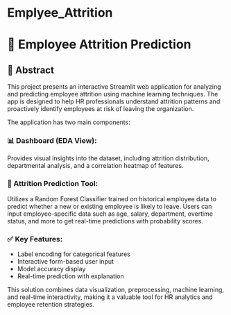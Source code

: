 # Emplyee_Attrition
# 👥 Employee Attrition Prediction

## 📝 Abstract
This project presents an interactive Streamlit web application for analyzing and predicting employee attrition using machine learning techniques. The app is designed to help HR professionals understand attrition patterns and proactively identify employees at risk of leaving the organization.

The application has two main components:

### 📊 Dashboard (EDA View):
Provides visual insights into the dataset, including attrition distribution, departmental analysis, and a correlation heatmap of features.

### 🤖 Attrition Prediction Tool:
Utilizes a Random Forest Classifier trained on historical employee data to predict whether a new or existing employee is likely to leave. Users can input employee-specific data such as age, salary, department, overtime status, and more to get real-time predictions with probability scores.

### ✅ Key Features:
- Label encoding for categorical features  
- Interactive form-based user input  
- Model accuracy display  
- Real-time prediction with explanation  

This solution combines data visualization, preprocessing, machine learning, and real-time interactivity, making it a valuable tool for HR analytics and employee retention strategies.

